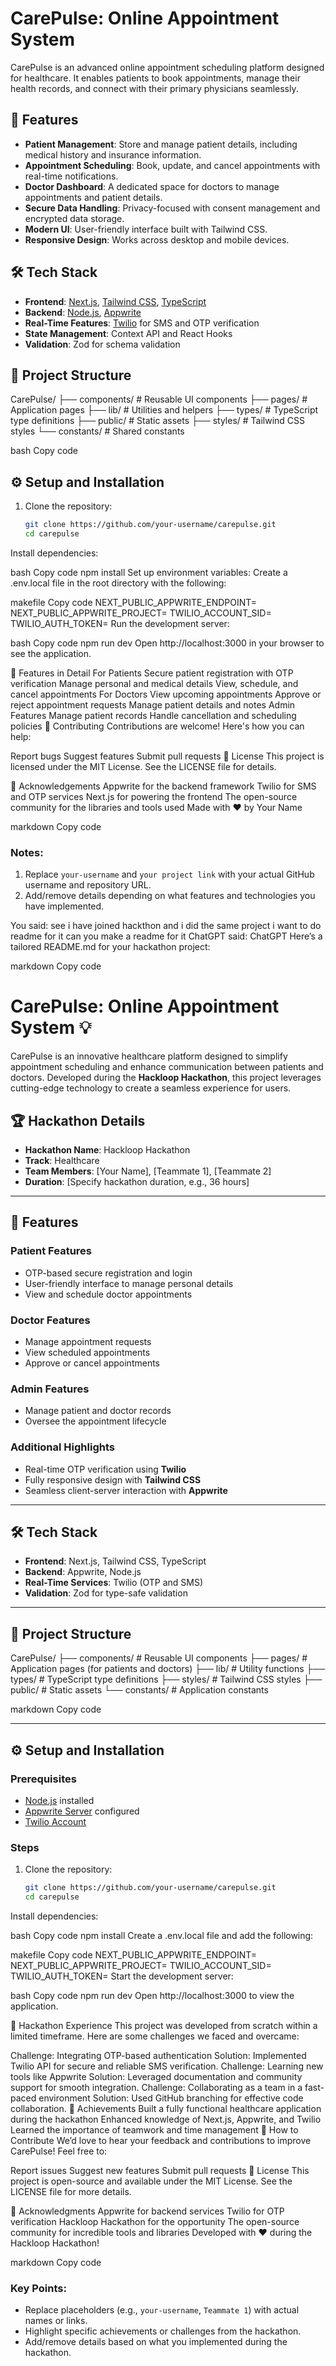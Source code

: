 # CarePulse: Online Appointment System

CarePulse is an advanced online appointment scheduling platform designed for healthcare. It enables patients to book appointments, manage their health records, and connect with their primary physicians seamlessly.

## 🚀 Features

- **Patient Management**: Store and manage patient details, including medical history and insurance information.
- **Appointment Scheduling**: Book, update, and cancel appointments with real-time notifications.
- **Doctor Dashboard**: A dedicated space for doctors to manage appointments and patient details.
- **Secure Data Handling**: Privacy-focused with consent management and encrypted data storage.
- **Modern UI**: User-friendly interface built with Tailwind CSS.
- **Responsive Design**: Works across desktop and mobile devices.

## 🛠️ Tech Stack

- **Frontend**: [Next.js](https://nextjs.org/), [Tailwind CSS](https://tailwindcss.com/), [TypeScript](https://www.typescriptlang.org/)
- **Backend**: [Node.js](https://nodejs.org/), [Appwrite](https://appwrite.io/)
- **Real-Time Features**: [Twilio](https://www.twilio.com/) for SMS and OTP verification
- **State Management**: Context API and React Hooks
- **Validation**: Zod for schema validation

## 📂 Project Structure

CarePulse/ ├── components/ # Reusable UI components ├── pages/ # Application pages ├── lib/ # Utilities and helpers ├── types/ # TypeScript type definitions ├── public/ # Static assets ├── styles/ # Tailwind CSS styles └── constants/ # Shared constants

bash
Copy code

## ⚙️ Setup and Installation

1. Clone the repository:
   ```bash
   git clone https://github.com/your-username/carepulse.git
   cd carepulse
Install dependencies:

bash
Copy code
npm install
Set up environment variables: Create a .env.local file in the root directory with the following:

makefile
Copy code
NEXT_PUBLIC_APPWRITE_ENDPOINT=<Your Appwrite Endpoint>
NEXT_PUBLIC_APPWRITE_PROJECT=<Your Appwrite Project ID>
TWILIO_ACCOUNT_SID=<Your Twilio Account SID>
TWILIO_AUTH_TOKEN=<Your Twilio Auth Token>
Run the development server:

bash
Copy code
npm run dev
Open http://localhost:3000 in your browser to see the application.

🧩 Features in Detail
For Patients
Secure patient registration with OTP verification
Manage personal and medical details
View, schedule, and cancel appointments
For Doctors
View upcoming appointments
Approve or reject appointment requests
Manage patient details and notes
Admin Features
Manage patient records
Handle cancellation and scheduling policies
🤝 Contributing
Contributions are welcome! Here's how you can help:

Report bugs
Suggest features
Submit pull requests
📜 License
This project is licensed under the MIT License. See the LICENSE file for details.

🙌 Acknowledgements
Appwrite for the backend framework
Twilio for SMS and OTP services
Next.js for powering the frontend
The open-source community for the libraries and tools used
Made with ❤️ by Your Name

markdown
Copy code

### Notes:
1. Replace `your-username` and `your project link` with your actual GitHub username and repository URL.
2. Add/remove details depending on what features and technologies you have implemented.






You said:
see i have joined hackthon and i did the same project 
i want to do readme for it 
can you make a readme for it
ChatGPT said:
ChatGPT
Here’s a tailored README.md for your hackathon project:

markdown
Copy code
# CarePulse: Online Appointment System 💡

CarePulse is an innovative healthcare platform designed to simplify appointment scheduling and enhance communication between patients and doctors. Developed during the **Hackloop Hackathon**, this project leverages cutting-edge technology to create a seamless experience for users.

## 🏆 Hackathon Details
- **Hackathon Name**: Hackloop Hackathon  
- **Track**: Healthcare  
- **Team Members**: [Your Name], [Teammate 1], [Teammate 2]  
- **Duration**: [Specify hackathon duration, e.g., 36 hours]  

---

## 🚀 Features

### Patient Features
- OTP-based secure registration and login
- User-friendly interface to manage personal details
- View and schedule doctor appointments

### Doctor Features
- Manage appointment requests
- View scheduled appointments
- Approve or cancel appointments

### Admin Features
- Manage patient and doctor records
- Oversee the appointment lifecycle

### Additional Highlights
- Real-time OTP verification using **Twilio**
- Fully responsive design with **Tailwind CSS**
- Seamless client-server interaction with **Appwrite**

---

## 🛠️ Tech Stack

- **Frontend**: Next.js, Tailwind CSS, TypeScript  
- **Backend**: Appwrite, Node.js  
- **Real-Time Services**: Twilio (OTP and SMS)  
- **Validation**: Zod for type-safe validation  

---

## 📂 Project Structure

CarePulse/ ├── components/ # Reusable UI components ├── pages/ # Application pages (for patients and doctors) ├── lib/ # Utility functions ├── types/ # TypeScript type definitions ├── styles/ # Tailwind CSS styles ├── public/ # Static assets └── constants/ # Application constants

markdown
Copy code

---

## ⚙️ Setup and Installation

### Prerequisites
- [Node.js](https://nodejs.org/) installed
- [Appwrite Server](https://appwrite.io/) configured
- [Twilio Account](https://www.twilio.com/)

### Steps
1. Clone the repository:
   ```bash
   git clone https://github.com/your-username/carepulse.git
   cd carepulse
Install dependencies:

bash
Copy code
npm install
Create a .env.local file and add the following:

makefile
Copy code
NEXT_PUBLIC_APPWRITE_ENDPOINT=<Your Appwrite Endpoint>
NEXT_PUBLIC_APPWRITE_PROJECT=<Your Appwrite Project ID>
TWILIO_ACCOUNT_SID=<Your Twilio Account SID>
TWILIO_AUTH_TOKEN=<Your Twilio Auth Token>
Start the development server:

bash
Copy code
npm run dev
Open http://localhost:3000 to view the application.

🌟 Hackathon Experience
This project was developed from scratch within a limited timeframe. Here are some challenges we faced and overcame:

Challenge: Integrating OTP-based authentication
Solution: Implemented Twilio API for secure and reliable SMS verification.
Challenge: Learning new tools like Appwrite
Solution: Leveraged documentation and community support for smooth integration.
Challenge: Collaborating as a team in a fast-paced environment
Solution: Used GitHub branching for effective code collaboration.
🎉 Achievements
Built a fully functional healthcare application during the hackathon
Enhanced knowledge of Next.js, Appwrite, and Twilio
Learned the importance of teamwork and time management
🙌 How to Contribute
We’d love to hear your feedback and contributions to improve CarePulse!
Feel free to:

Report issues
Suggest new features
Submit pull requests
📜 License
This project is open-source and available under the MIT License. See the LICENSE file for more details.

🙏 Acknowledgments
Appwrite for backend services
Twilio for OTP verification
Hackloop Hackathon for the opportunity
The open-source community for incredible tools and libraries
Developed with ❤️ during the Hackloop Hackathon!

markdown
Copy code

### Key Points:
- Replace placeholders (e.g., `your-username`, `Teammate 1`) with actual names or links.
- Highlight specific achievements or challenges from the hackathon.
- Add/remove details based on what you implemented during the hackathon.









